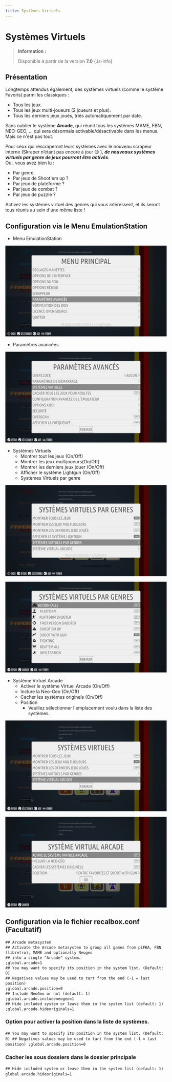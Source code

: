 ```yaml
---
title: Systèmes Virtuels
---
```


# Systèmes Virtuels


>**Information :**
>
>Disponible à partir de la version **7.0**
{.is-info}

## Présentation

Longtemps attendus également, des systèmes virtuels \(comme le système Favoris\) parmi les classiques :

* Tous les jeux.
* Tous les jeux multi-joueurs \(2 joueurs et plus\).
* Tous les derniers jeux joués, triés automatiquement par date.

Sans oublier le système **Arcade**, qui réunit tous les systèmes MAME, FBN, NEO-GEO, ... qui sera désormais activable/désactivable dans les menus.  
Mais ce n'est pas tout.

Pour ceux qui rescraperont leurs systèmes avec le nouveau scrapeur interne \(Skraper n’étant pas encore à jour 😉 \), _**de nouveaux systèmes virtuels par genre de jeux pourront être activés**_.  
Oui, vous avez bien lu :

* Par genre.
* Par jeux de Shoot'em up ?
* Par jeux de plateforme ?
* Par jeux de combat ?
* Par jeux de puzzle ?

Activez les systèmes virtuel des genres qui vous intéressent, et ils seront tous réunis au sein d'une même liste !

## Configuration via le Menu EmulationStation

* Menu EmulationStation

![](/migration-images/usage-basique/fonctionnalites/image%20%28326%29.png)

* Paramètres avancées

![](/migration-images/usage-basique/fonctionnalites/image%20%28183%29.png)

* Systèmes Virtuels
  * Montrer tout les jeux \(On/Off\)
  * Montrer les jeux multijoueurs\(On/Off\)
  * Montrer les derniers jeux jouer \(On/Off\)
  * Afficher le système Lightgun \(On/Off\)
  * Systèmes Virtuels par genre

![](/migration-images/usage-basique/fonctionnalites/screenshot-2021-04-24t09-46-58-403z.png)

![](/migration-images/usage-basique/fonctionnalites/image%20%28224%29.png)

* Système Virtuel Arcade
  * Activer le système Virtuel Arcade \(On/Off\)
  * Inclure la Neo-Geo \(On/Off\)
  * Cacher les systèmes originels \(On/Off\)
  * Position
    * Veuillez sélectionner l'emplacement voulu dans la liste des systèmes.

![](/migration-images/usage-basique/fonctionnalites/image%20%2882%29.png)

![](/migration-images/usage-basique/fonctionnalites/image%20%28267%29.png)

## Configuration via le fichier recalbox.conf \(Facultatif\)

```text
## Arcade metasystem
## Activate the Arcade metasystem to group all games from piFBA, FBN (libretro), MAME and optionally Neogeo
## into a single "Arcade" system.
;global.arcade=1
## You may want to specify its position in the system list. (Default: 0)
## Negatives values may be used to tart from the end (-1 = last position)
;global.arcade.position=0
## Include NeoGeo or not (default: 1)
;global.arcade.includeneogeo=1
## Hide included system or leave them in the system list (default: 1)
;global.arcade.hideoriginals=1
```

### Option pour activer la position dans la liste de systèmes. 

`## You may want to specify its position in the system list. (Default: 0) ## Negatives values may be used to tart from the end (-1 = last position) ;global.arcade.position=0`

###  Cacher les sous dossiers dans le dossier principale 

`## Hide included system or leave them in the system list (default: 1) global.arcade.hideoriginals=1`  

